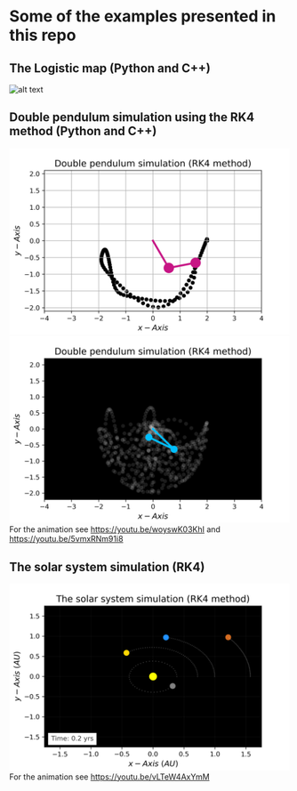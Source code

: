 # Some of the examples presented in this repo
## The Logistic map (Python and C++)
![alt text](https://github.com/Ahmed-alkharusi/Interesting-problems-/blob/master/Logistic%20map/C%2B%2B%20Version%20with%20Python%20plots/source/result.jpg)

## Double pendulum simulation using the RK4 method (Python and C++)
![alt text](https://github.com/Ahmed-alkharusi/Interesting-problems-/blob/master/double%20pendulum%20simulation%20(RK4)/106.png)
![alt text](https://github.com/Ahmed-alkharusi/Interesting-problems-/blob/master/double%20pendulum%20simulation%20(RK4)/566.png)
For the animation see
https://youtu.be/woyswK03KhI
and
https://youtu.be/5vmxRNm91i8

## The solar system simulation (RK4)
![alt text](https://github.com/Ahmed-alkharusi/Interesting-problems-/blob/master/The%20solar%20system%20simulation%20(RK4)/Python%20version/43.png)
For the animation see https://youtu.be/vLTeW4AxYmM
